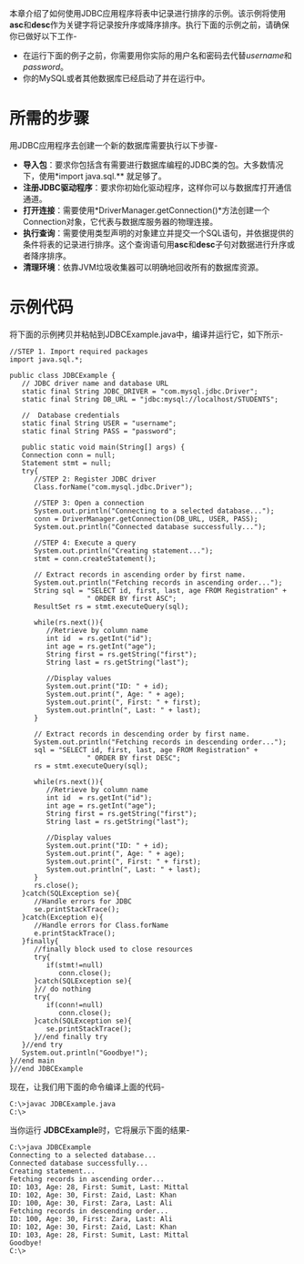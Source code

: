本章介绍了如何使用JDBC应用程序将表中记录进行排序的示例。该示例将使用**asc**和**desc**作为关键字将记录按升序或降序排序。执行下面的示例之前，请确保你已做好以下工作-

- 在运行下面的例子之前，你需要用你实际的用户名和密码去代替*username*和*password*。
- 你的MySQL或者其他数据库已经启动了并在运行中。

# 所需的步骤 #

用JDBC应用程序去创建一个新的数据库需要执行以下步骤-

- **导入包**：要求你包括含有需要进行数据库编程的JDBC类的包。大多数情况下，使用*import java.sql.** 就足够了。
- **注册JDBC驱动程序**：要求你初始化驱动程序，这样你可以与数据库打开通信通道。
- **打开连接**：需要使用*DriverManager.getConnection()*方法创建一个Connection对象，它代表与数据库服务器的物理连接。
- **执行查询**：需要使用类型声明的对象建立并提交一个SQL语句，并依据提供的条件将表的记录进行排序。这个查询语句用**asc**和**desc**子句对数据进行升序或者降序排序。
- **清理环境**：依靠JVM垃圾收集器可以明确地回收所有的数据库资源。

# 示例代码 #

将下面的示例拷贝并粘帖到JDBCExample.java中，编译并运行它，如下所示-

```
//STEP 1. Import required packages
import java.sql.*;

public class JDBCExample {
   // JDBC driver name and database URL
   static final String JDBC_DRIVER = "com.mysql.jdbc.Driver";  
   static final String DB_URL = "jdbc:mysql://localhost/STUDENTS";

   //  Database credentials
   static final String USER = "username";
   static final String PASS = "password";
   
   public static void main(String[] args) {
   Connection conn = null;
   Statement stmt = null;
   try{
      //STEP 2: Register JDBC driver
      Class.forName("com.mysql.jdbc.Driver");

      //STEP 3: Open a connection
      System.out.println("Connecting to a selected database...");
      conn = DriverManager.getConnection(DB_URL, USER, PASS);
      System.out.println("Connected database successfully...");
      
      //STEP 4: Execute a query
      System.out.println("Creating statement...");
      stmt = conn.createStatement();

      // Extract records in ascending order by first name.
      System.out.println("Fetching records in ascending order...");
      String sql = "SELECT id, first, last, age FROM Registration" +
                   " ORDER BY first ASC";
      ResultSet rs = stmt.executeQuery(sql);

      while(rs.next()){
         //Retrieve by column name
         int id  = rs.getInt("id");
         int age = rs.getInt("age");
         String first = rs.getString("first");
         String last = rs.getString("last");

         //Display values
         System.out.print("ID: " + id);
         System.out.print(", Age: " + age);
         System.out.print(", First: " + first);
         System.out.println(", Last: " + last);
      }

      // Extract records in descending order by first name.
      System.out.println("Fetching records in descending order...");
      sql = "SELECT id, first, last, age FROM Registration" +
                   " ORDER BY first DESC";
      rs = stmt.executeQuery(sql);

      while(rs.next()){
         //Retrieve by column name
         int id  = rs.getInt("id");
         int age = rs.getInt("age");
         String first = rs.getString("first");
         String last = rs.getString("last");

         //Display values
         System.out.print("ID: " + id);
         System.out.print(", Age: " + age);
         System.out.print(", First: " + first);
         System.out.println(", Last: " + last);
      }
      rs.close();
   }catch(SQLException se){
      //Handle errors for JDBC
      se.printStackTrace();
   }catch(Exception e){
      //Handle errors for Class.forName
      e.printStackTrace();
   }finally{
      //finally block used to close resources
      try{
         if(stmt!=null)
            conn.close();
      }catch(SQLException se){
      }// do nothing
      try{
         if(conn!=null)
            conn.close();
      }catch(SQLException se){
         se.printStackTrace();
      }//end finally try
   }//end try
   System.out.println("Goodbye!");
}//end main
}//end JDBCExample
```

现在，让我们用下面的命令编译上面的代码-

```
C:\>javac JDBCExample.java
C:\>
```

当你运行 **JDBCExample**时，它将展示下面的结果-

```
C:\>java JDBCExample
Connecting to a selected database...
Connected database successfully...
Creating statement...
Fetching records in ascending order...
ID: 103, Age: 28, First: Sumit, Last: Mittal
ID: 102, Age: 30, First: Zaid, Last: Khan
ID: 100, Age: 30, First: Zara, Last: Ali
Fetching records in descending order...
ID: 100, Age: 30, First: Zara, Last: Ali
ID: 102, Age: 30, First: Zaid, Last: Khan
ID: 103, Age: 28, First: Sumit, Last: Mittal
Goodbye!
C:\>
```